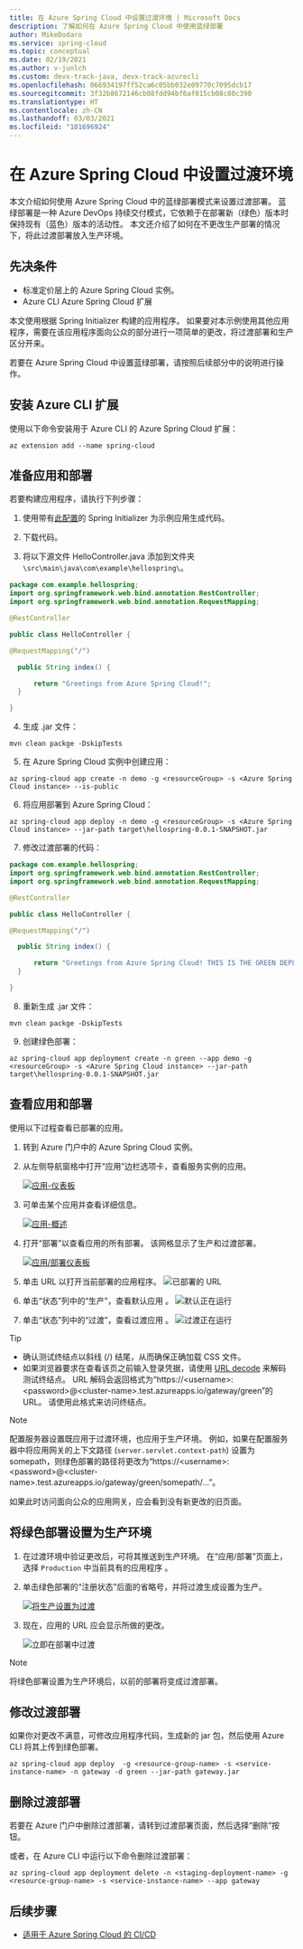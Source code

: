 ```yaml
---
title: 在 Azure Spring Cloud 中设置过渡环境 | Microsoft Docs
description: 了解如何在 Azure Spring Cloud 中使用蓝绿部署
author: MikeDodaro
ms.service: spring-cloud
ms.topic: conceptual
ms.date: 02/19/2021
ms.author: v-junlch
ms.custom: devx-track-java, devx-track-azurecli
ms.openlocfilehash: 066934197ff52ca6c05bb032e09770c7095dcb17
ms.sourcegitcommit: 3f32b8672146cb08fdd94bf6af015cb08c80c390
ms.translationtype: HT
ms.contentlocale: zh-CN
ms.lasthandoff: 03/03/2021
ms.locfileid: "101696924"
---
```

# <a name="set-up-a-staging-environment-in-azure-spring-cloud"></a>在 Azure Spring Cloud 中设置过渡环境

本文介绍如何使用 Azure Spring Cloud 中的蓝绿部署模式来设置过渡部署。 蓝绿部署是一种 Azure DevOps 持续交付模式，它依赖于在部署新（绿色）版本时保持现有（蓝色）版本的活动性。 本文还介绍了如何在不更改生产部署的情况下，将此过渡部署放入生产环境。

## <a name="prerequisites"></a>先决条件

* 标准定价层上的 Azure Spring Cloud 实例。
* Azure CLI Azure Spring Cloud 扩展

本文使用根据 Spring Initializer 构建的应用程序。 如果要对本示例使用其他应用程序，需要在该应用程序面向公众的部分进行一项简单的更改，将过渡部署和生产区分开来。


若要在 Azure Spring Cloud 中设置蓝绿部署，请按照后续部分中的说明进行操作。

## <a name="install-the-azure-cli-extension"></a>安装 Azure CLI 扩展

使用以下命令安装用于 Azure CLI 的 Azure Spring Cloud 扩展：

```azurecli
az extension add --name spring-cloud
```
## <a name="prepare-app-and-deployments"></a>准备应用和部署
若要构建应用程序，请执行下列步骤：
1. 使用带有[此配置](https://start.spring.io/#!type=maven-project&language=java&platformVersion=2.3.4.RELEASE&packaging=jar&jvmVersion=1.8&groupId=com.example&artifactId=hellospring&name=hellospring&description=Demo%20project%20for%20Spring%20Boot&packageName=com.example.hellospring&dependencies=web,cloud-eureka,actuator,cloud-starter-sleuth,cloud-starter-zipkin,cloud-config-client)的 Spring Initializer 为示例应用生成代码。

2. 下载代码。
3. 将以下源文件 HelloController.java 添加到文件夹 `\src\main\java\com\example\hellospring\`。
```java
package com.example.hellospring; 
import org.springframework.web.bind.annotation.RestController; 
import org.springframework.web.bind.annotation.RequestMapping; 

@RestController 

public class HelloController { 

@RequestMapping("/") 

  public String index() { 

      return "Greetings from Azure Spring Cloud!"; 
  } 

} 
```
4. 生成 .jar 文件：
```azurecli
mvn clean packge -DskipTests
```
5. 在 Azure Spring Cloud 实例中创建应用：
```azurecli
az spring-cloud app create -n demo -g <resourceGroup> -s <Azure Spring Cloud instance> --is-public
```
6. 将应用部署到 Azure Spring Cloud：
```azurecli
az spring-cloud app deploy -n demo -g <resourceGroup> -s <Azure Spring Cloud instance> --jar-path target\hellospring-0.0.1-SNAPSHOT.jar
```
7. 修改过渡部署的代码：
```java
package com.example.hellospring; 
import org.springframework.web.bind.annotation.RestController; 
import org.springframework.web.bind.annotation.RequestMapping; 

@RestController 

public class HelloController { 

@RequestMapping("/") 

  public String index() { 

      return "Greetings from Azure Spring Cloud! THIS IS THE GREEN DEPLOYMENT"; 
  } 

} 
```
8. 重新生成 .jar 文件：
```azurecli
mvn clean packge -DskipTests
```
9. 创建绿色部署： 
```azurecli
az spring-cloud app deployment create -n green --app demo -g <resourceGroup> -s <Azure Spring Cloud instance> --jar-path target\hellospring-0.0.1-SNAPSHOT.jar 
```

## <a name="view-apps-and-deployments"></a>查看应用和部署

使用以下过程查看已部署的应用。

1. 转到 Azure 门户中的 Azure Spring Cloud 实例。

1. 从左侧导航窗格中打开“应用”边栏选项卡，查看服务实例的应用。

    [ ![应用-仪表板](./media/spring-cloud-blue-green-staging/app-dashboard.png)](./media/spring-cloud-blue-green-staging/app-dashboard.png)

1. 可单击某个应用并查看详细信息。

    [ ![应用-概述](./media/spring-cloud-blue-green-staging/app-overview.png)](./media/spring-cloud-blue-green-staging/app-overview.png)

1. 打开“部署”以查看应用的所有部署。 该网格显示了生产和过渡部署。

    [ ![应用/部署仪表板](./media/spring-cloud-blue-green-staging/deployments-dashboard.png)](./media/spring-cloud-blue-green-staging/deployments-dashboard.png)

1. 单击 URL 以打开当前部署的应用程序。
    ![已部署的 URL](./media/spring-cloud-blue-green-staging/running-blue-app.png)
1. 单击“状态”列中的“生产”，查看默认应用 。
    ![默认正在运行](./media/spring-cloud-blue-green-staging/running-default-app.png)
1. 单击“状态”列中的“过渡”，查看过渡应用 。
    ![过渡正在运行](./media/spring-cloud-blue-green-staging/running-staging-app.png)

>[!TIP]
> * 确认测试终结点以斜线 (/) 结尾，从而确保正确加载 CSS 文件。  
> * 如果浏览器要求在查看该页之前输入登录凭据，请使用 [URL decode](https://www.urldecoder.org/) 来解码测试终结点。 URL 解码会返回格式为“https://\<username>:\<password>@\<cluster-name>.test.azureapps.io/gateway/green”的 URL。  请使用此格式来访问终结点。

>[!NOTE]    
> 配置服务器设置既应用于过渡环境，也应用于生产环境。 例如，如果在配置服务器中将应用网关的上下文路径 (`server.servlet.context-path`) 设置为 somepath，则绿色部署的路径将更改为“https://\<username>:\<password>@\<cluster-name>.test.azureapps.io/gateway/green/somepath/...”。
 
 如果此时访问面向公众的应用网关，应会看到没有新更改的旧页面。

## <a name="set-the-green-deployment-as-the-production-environment"></a>将绿色部署设置为生产环境

1. 在过渡环境中验证更改后，可将其推送到生产环境。 在“应用/部署”页面上，选择 `Production` 中当前具有的应用程序 。

1. 单击绿色部署的“注册状态”后面的省略号，并将过渡生成设置为生产。 

   [ ![将生产设置为过渡](./media/spring-cloud-blue-green-staging/set-staging-deployment.png)](./media/spring-cloud-blue-green-staging/set-staging-deployment.png)

1. 现在，应用的 URL 应会显示所做的更改。

   ![立即在部署中过渡](./media/spring-cloud-blue-green-staging/new-production-deployment.png)

>[!NOTE]
> 将绿色部署设置为生产环境后，以前的部署将变成过渡部署。

## <a name="modify-the-staging-deployment"></a>修改过渡部署

如果你对更改不满意，可修改应用程序代码，生成新的 jar 包，然后使用 Azure CLI 将其上传到绿色部署。

```azurecli
az spring-cloud app deploy  -g <resource-group-name> -s <service-instance-name> -n gateway -d green --jar-path gateway.jar
```

## <a name="delete-the-staging-deployment"></a>删除过渡部署

若要在 Azure 门户中删除过渡部署，请转到过渡部署页面，然后选择“删除”按钮。

或者，在 Azure CLI 中运行以下命令删除过渡部署：

```azurecli
az spring-cloud app deployment delete -n <staging-deployment-name> -g <resource-group-name> -s <service-instance-name> --app gateway
```

## <a name="next-steps"></a>后续步骤

* [适用于 Azure Spring Cloud 的 CI/CD](https://review.docs.microsoft.com/azure/spring-cloud/spring-cloud-howto-cicd?branch=pr-en-us-142929&pivots=programming-language-java)
